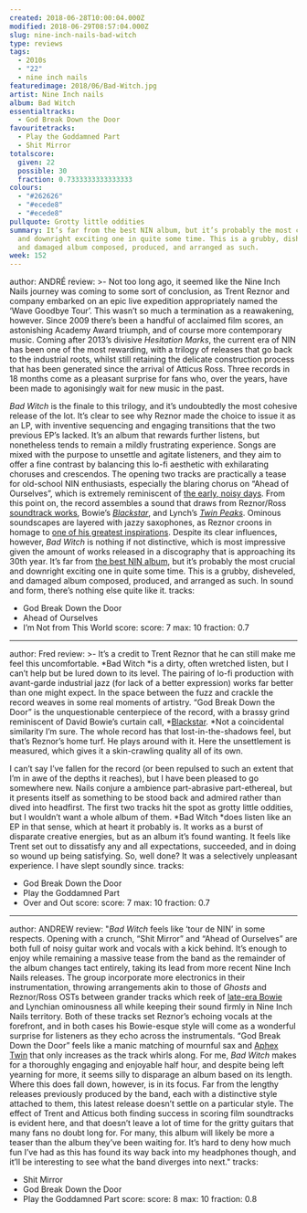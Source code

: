 ```yaml
---
created: 2018-06-28T10:00:04.000Z
modified: 2018-06-29T08:57:04.000Z
slug: nine-inch-nails-bad-witch
type: reviews
tags:
  - 2010s
  - "22"
  - nine inch nails
featuredimage: 2018/06/Bad-Witch.jpg
artist: Nine Inch nails
album: Bad Witch
essentialtracks:
  - God Break Down the Door
favouritetracks:
  - Play the Goddamned Part
  - Shit Mirror
totalscore:
  given: 22
  possible: 30
  fraction: 0.7333333333333333
colours:
  - "#262626"
  - "#ecede8"
  - "#ecede8"
pullquote: Grotty little oddities
summary: It’s far from the best NIN album, but it’s probably the most crucial
  and downright exciting one in quite some time. This is a grubby, disheveled,
  and damaged album composed, produced, and arranged as such.
week: 152
---
```

author: ANDRÉ
review: >-
  Not too long ago, it seemed like the Nine Inch Nails journey was coming to
  some sort of conclusion, as Trent Reznor and company embarked on an epic live
  expedition appropriately named the ‘Wave Goodbye Tour’. This wasn’t so much a
  termination as a reawakening, however. Since 2009 there’s been a handful of
  acclaimed film scores, an astonishing Academy Award triumph, and of course
  more contemporary music. Coming after 2013’s divisive *Hesitation Marks*, the
  current era of NIN has been one of the most rewarding, with a trilogy of
  releases that go back to the industrial roots, whilst still retaining the
  delicate construction process that has been generated since the arrival of
  Atticus Ross. Three records in 18 months come as a pleasant surprise for fans
  who, over the years, have been made to agonisingly wait for new music in the
  past.

  *Bad Witch* is the finale to this trilogy, and it’s undoubtedly the most cohesive release of the lot. It’s clear to see why Reznor made the choice to issue it as an LP, with inventive sequencing and engaging transitions that the two previous EP’s lacked. It’s an album that rewards further listens, but nonetheless tends to remain a mildly frustrating experience. Songs are mixed with the purpose to unsettle and agitate listeners, and they aim to offer a fine contrast by balancing this lo-fi aesthetic with exhilarating choruses and crescendos. The opening two tracks are practically a tease for old-school NIN enthusiasts, especially the blaring chorus on “Ahead of Ourselves”, which is extremely reminiscent of [the early, noisy days](<https://www.youtube.com/watch?v=kuoFiIFkdAA>). From this point on, the record assembles a sound that draws from Reznor/Ross [soundtrack works](<https://youtu.be/PIPHPHWCZWk>), Bowie’s [*Blackstar*](<https://www.youtube.com/watch?v=kszLwBaC4Sw>), and Lynch’s [*Twin Peaks*](<https://www.youtube.com/watch?v=DF43b38k0Mw>). Ominous soundscapes are layered with jazzy saxophones, as Reznor croons in homage to [one of his greatest inspirations](<https://audioxide.com/reviews/david-bowie-blackstar/>). Despite its clear influences, however, *Bad Witch* is nothing if not distinctive, which is most impressive given the amount of works released in a discography that is approaching its 30th year. It’s far from [the best NIN album](<https://audioxide.com/reviews/nine-inch-nails-the-downward-spiral/>), but it’s probably the most crucial and downright exciting one in quite some time. This is a grubby, disheveled, and damaged album composed, produced, and arranged as such. In sound and form, there’s nothing else quite like it.
tracks:
  - God Break Down the Door
  - ­­Ahead of Ourselves
  - ­­I’m Not from This World
score:
  score: 7
  max: 10
  fraction: 0.7
---
author: Fred
review: >-
  It’s a credit to Trent Reznor that he can still make me feel this
  uncomfortable. *Bad Witch *is a dirty, often wretched listen, but I can’t help
  but be lured down to its level. The pairing of lo-fi production with
  avant-garde industrial jazz (for lack of a better expression) works far better
  than one might expect. In the space between the fuzz and crackle the record
  weaves in some real moments of artistry. “God Break Down the Door” is the
  unquestionable centerpiece of the record, with a brassy grind reminiscent of
  David Bowie’s curtain call,
  *[Blackstar](<https://audioxide.com/reviews/david-bowie-blackstar/>). *Not a
  coincidental similarity I’m sure. The whole record has that
  lost-in-the-shadows feel, but that’s Reznor’s home turf. He plays around with
  it. Here the unsettlement is measured, which gives it a skin-crawling quality
  all of its own.

  I can’t say I’ve fallen for the record (or been repulsed to such an extent that I’m in awe of the depths it reaches), but I have been pleased to go somewhere new. Nails conjure a ambience part-abrasive part-ethereal, but it presents itself as something to be stood back and admired rather than dived into headfirst. The first two tracks hit the spot as grotty little oddities, but I wouldn’t want a whole album of them. *Bad Witch *does listen like an EP in that sense, which at heart it probably is. It works as a burst of disparate creative energies, but as an album it’s found wanting. It feels like Trent set out to dissatisfy any and all expectations, succeeded, and in doing so wound up being satisfying. So, well done? It was a selectively unpleasant experience. I have slept soundly since.
tracks:
  - God Break Down the Door
  - ­­Play the Goddamned Part
  - ­­Over and Out
score:
  score: 7
  max: 10
  fraction: 0.7
---
author: ANDREW
review: "*Bad Witch* feels like ‘tour de NIN’ in some respects. Opening with a
  crunch, “Shit Mirror” and “Ahead of Ourselves” are both full of noisy guitar
  work and vocals with a kick behind. It’s enough to enjoy while remaining a
  massive tease from the band as the remainder of the album changes tact
  entirely, taking its lead from more recent Nine Inch Nails releases. The group
  incorporate more electronics in their instrumentation, throwing arrangements
  akin to those of *Ghosts* and Reznor/Ross OSTs between grander tracks which
  reek of [late-era
  Bowie](<https://audioxide.com/reviews/david-bowie-blackstar/>) and Lynchian
  ominousness all while keeping their sound firmly in Nine Inch Nails territory.
  Both of these tracks set Reznor’s echoing vocals at the forefront, and in both
  cases his Bowie-esque style will come as a wonderful surprise for listeners as
  they echo across the instrumentals. “God Break Down the Door” feels like a
  manic matching of mournful sax and [Aphex
  Twin](<https://audioxide.com/reviews/aphex-twin-richard-d-james-album/>) that
  only increases as the track whirls along. For me, *Bad Witch* makes for a
  thoroughly engaging and enjoyable half hour, and despite being left yearning
  for more, it seems silly to disparage an album based on its length. Where this
  does fall down, however, is in its focus. Far from the lengthy releases
  previously produced by the band, each with a distinctive style attached to
  them, this latest release doesn’t settle on a particular style. The effect of
  Trent and Atticus both finding success in scoring film soundtracks is evident
  here, and that doesn’t leave a lot of time for the gritty guitars that many
  fans no doubt long for. For many, this album will likely be more a teaser than
  the album they’ve been waiting for. It’s hard to deny how much fun I’ve had as
  this has found its way back into my headphones though, and it’ll be
  interesting to see what the band diverges into next."
tracks:
  - Shit Mirror
  - ­­God Break Down the Door
  - ­­Play the Goddamned Part
score:
  score: 8
  max: 10
  fraction: 0.8

